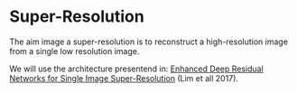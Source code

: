 # Super-Resolution

The aim image a super-resolution is to reconstruct a high-resolution image from a single low resolution image.

We will use the architecture presentend in:
[Enhanced Deep Residual Networks for Single Image Super-Resolution](https://arxiv.org/pdf/1707.02921) (Lim et all 2017).